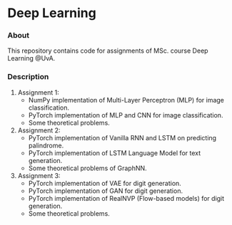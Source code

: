 # Deep Learning

### About
This repository contains code for assignments of MSc. course Deep Learning @UvA.

### Description
1. Assignment 1:
    - NumPy implementation of Multi-Layer Perceptron (MLP) for image classification.
    - PyTorch implementation of MLP and CNN for image classification.
    - Some theoretical problems.
2. Assignment 2: 
    - PyTorch implementation of Vanilla RNN and LSTM on predicting palindrome.
    - PyTorch implementation of LSTM Language Model for text generation.
    - Some theoretical problems of GraphNN.
3. Assignment 3:
    - PyTorch implementation of VAE for digit generation.
    - PyTorch implementation of GAN for digit generation.
    - PyTorch implementation of RealNVP (Flow-based models) for digit generation.
    - Some theoretical problems.

